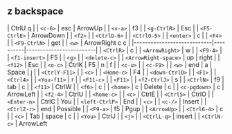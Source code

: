## z backspace
| CtrlU q        |
| `<c-6>`       | esc        | ArrowUp           |
| `<v-a>`       | f3         |
| `<g-CtrlR>`       | Esc        |
| `<F5-CtrlE>`       | ArrowDown         |
| `<f2>`        |
| `<CtrlD-6>`       |
| `<CtrlO-5>`       |
| `<enter>`            | c        |
| `<F4>`        |
| `<F9-CtrlN>`       | get           |
| `<w>`    | ArrowRight c c   |
|----------------------------|----------|-------------------------|
| `<CtrlR>`       | c        |
| `<ArrowRight>`       | w         |
| `<F9-4>`       |
| `<f1-insert>`       | F5            |
| `<g>`       |
| `<delete-c>`       |
| `<ArrowRight-space>`       | up             | right         |
| `<f12>` | Esc        |
| `<o-c>`        | CtrlK                  | F5             | n            | f        |
| `<c-u>`       |
| `<c-F9>`       |
| `<w>`                     | end               | a         | Space           | j         |
| `<CtrlY-F11>`       |
| `<c>`        |
| `<Home-c>`       | F4             |
| `<down-CtrlO>`       |
| `<F1>`       |
| `<Ctrl4>`           |
| `<You-f11>`       | r        |
| `<F11-c>`         |
| `<F11>`          |
| `<f2-CtrlJ>`       | s      |
| `<CtrlN>`           | f9              | tab         | c                       |
| `<f11>`       | CtrlW      |
| `<f6>`    | c        |
| `<home>`       | c        | Delete        | c        |
| `<c-pgdown>`     | c         | ArrowLeft      |
| `<f2-4>`       | CtrlU             |
| `<home-c>`       |
| `<c>`     | CtrlE         |
| `<Ctrl5>`        | CtrlO                  |
| `<Enter-n>`       | CtrlC         | You           |
| `<left-CtrlP>`        | End        |
| `<c>`       |
| `<c-/>`       | Insert        |
| `<CtrlZ-r>`       | end          | Possible     |
| `<F9-a>`       | f5          | Pgup            |
| `<ArrowUp>`       |
| `<Ctrl6-4>`       | c        |
| `<c>`        | Tab          | space            | c           |
| `<You>`       | CtrlJ              |
| `<j>`       |
| `<CtrlL-q>`      | insert        |
| `<CtrlN-c>`   | ArrowLeft         